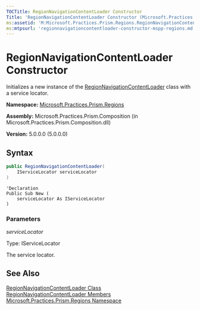 ```yaml
---
TOCTitle: RegionNavigationContentLoader Constructor
Title: 'RegionNavigationContentLoader Constructor (Microsoft.Practices.Prism.Regions)'
ms:assetid: 'M:Microsoft.Practices.Prism.Regions.RegionNavigationContentLoader.\#ctor(Microsoft.Practices.ServiceLocation.IServiceLocator)'
ms:mtpsurl: 'regionnavigationcontentloader-constructor-mspp-regions.md'
---
```



# RegionNavigationContentLoader Constructor

Initializes a new instance of the [RegionNavigationContentLoader](/patterns-practices/reference/regionnavigationcontentloader-class-mspp-regions) class with a service locator.

**Namespace:** [Microsoft.Practices.Prism.Regions](/patterns-practices/reference/mspp-regions-namespace)

**Assembly:** Microsoft.Practices.Prism.Composition (in Microsoft.Practices.Prism.Composition.dll)

**Version:** 5.0.0.0 (5.0.0.0)

## Syntax

```C#
public RegionNavigationContentLoader(
	IServiceLocator serviceLocator
)
```

```VB
'Declaration
Public Sub New ( 
	serviceLocator As IServiceLocator
)
```

### Parameters

*serviceLocator*  

Type: IServiceLocator

The service locator.

## See Also

[RegionNavigationContentLoader Class](/patterns-practices/reference/regionnavigationcontentloader-class-mspp-regions)<br/>
[RegionNavigationContentLoader Members](/patterns-practices/reference/regionnavigationcontentloader-members-mspp-regions)<br/>
[Microsoft.Practices.Prism.Regions Namespace](/patterns-practices/reference/mspp-regions-namespace)<br/>